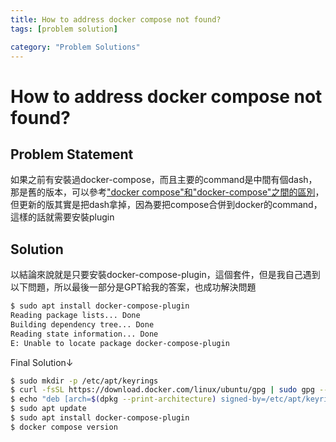 ```yaml
---
title: How to address docker compose not found?
tags: [problem solution]

category: "Problem Solutions"
---
```


# How to address docker compose not found?
<!-- more -->

## Problem Statement
如果之前有安裝過docker-compose，而且主要的command是中間有個dash，那是舊的版本，可以參考["docker compose"和"docker-compose"之間的區別](https://stackoverflow.com/questions/66514436/difference-between-docker-compose-and-docker-compose)，但更新的版其實是把dash拿掉，因為要把compose合併到docker的command，這樣的話就需要安裝plugin

## Solution
以結論來說就是只要安裝docker-compose-plugin，這個套件，但是我自己遇到以下問題，所以最後一部分是GPT給我的答案，也成功解決問題
```bash
$ sudo apt install docker-compose-plugin
Reading package lists... Done
Building dependency tree... Done
Reading state information... Done
E: Unable to locate package docker-compose-plugin
```
Final Solution↓
```bash
$ sudo mkdir -p /etc/apt/keyrings
$ curl -fsSL https://download.docker.com/linux/ubuntu/gpg | sudo gpg --dearmor -o /etc/apt/keyrings/docker.gpg
$ echo "deb [arch=$(dpkg --print-architecture) signed-by=/etc/apt/keyrings/docker.gpg] https://download.docker.com/linux/ubuntu $(lsb_release -cs) stable" | sudo tee /etc/apt/sources.list.d/docker.list > /dev/null
$ sudo apt update
$ sudo apt install docker-compose-plugin
$ docker compose version
```
